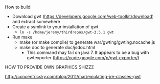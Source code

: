 How to build

- Download gwt (https://developers.google.com/web-toolkit/download) and extract somewhere
- Create a symlink to your installation of gwt
   - `ln -s /home/jeremy/thirdrepos/gwt-2.5.1 gwt`
- Run make
   - make (or make compile) to generate war/gwting/gwting.nocache.js
   - make doc to generate doc/jsdoc.html
      - This command may fail on java 7. It appears to be a bug with gwtexporter (https://code.google.com/p/gwt-exporter/)


HOW TO PROVIDE OWN GRAPHICS SHIZZZ

http://concentricsky.com/blog/2011/mar/emulating-jre-classes-gwt
